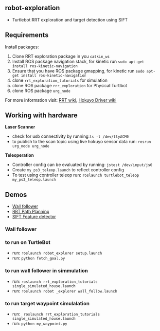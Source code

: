 ## robot-exploration
- Turtlebot RRT exploration and target detection using SIFT

## Requirements
Install packages: </b>
1) Clone RRT exploration package in you ```catkin_ws```
2) Install ROS package navigation stack, for kinetic run
```sudo apt-get install ros-kinetic-navigation```
3) Ensure that you have ROS package gmapping, for kinetic run
```sudo apt-get install ros-kinetic-navigation```
4) clone ```rrt_exploration_tutorials``` for simulation
5) clone ROS package ```rrr_exploration``` for Physical Turtlbot
6) clone ROS package ```urg_node```

For more information visit: [RRT wiki](http://wiki.ros.org/rrt_exploration), [Hokuyo Driver wiki](http://wiki.ros.org/urg_node)

## Working with hardware
**Laser Scanner**

- check for usb connectivity by running:```ls -l /dev/ttyACM0```
- to publish to the scan topic using live hokuyo sensor data run: ```rosrun urg_node urg_node```

**Teleoperation**
- Controller config can be evaluated by running: ```jstest /dev/input/js0```
- Create ```my_ps3_teleop.launch``` to reflect controller config
- To test using controller teleop run: ```roslaunch turtlebot_teleop my_ps3_teleop.launch```


## Demos
* [Wall follower](#wall-follower)
* [RRT Path Planning](#rrt-path-planning)
* [SIFT Feature detector](#rrt-path-planning)



### Wall follower

### to run on TurtleBot
- run: ```roslaunch robot_explorer setup.launch```
- run: ```python fetch_goal.py```

### to run wall follower in simmulation
 - run: ```roslaunch rrt_exploration_tutorials single_simulated_house.launch```
 - run: ```roslaunch robot _explorer wall_follow.launch```

### to run target waypoint simulalation
- run: ``` roslaunch rrt_exploration_tutorials single_simulated_house.launch```
- run: ``` python my_waypoint.py ```
